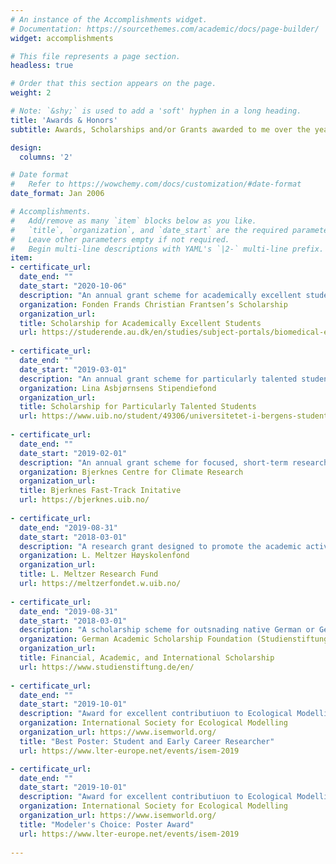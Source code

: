 ```yaml
---
# An instance of the Accomplishments widget.
# Documentation: https://sourcethemes.com/academic/docs/page-builder/
widget: accomplishments

# This file represents a page section.
headless: true

# Order that this section appears on the page.
weight: 2

# Note: `&shy;` is used to add a 'soft' hyphen in a long heading.
title: 'Awards & Honors'
subtitle: Awards, Scholarships and/or Grants awarded to me over the years.

design:
  columns: '2'

# Date format
#   Refer to https://wowchemy.com/docs/customization/#date-format
date_format: Jan 2006

# Accomplishments.
#   Add/remove as many `item` blocks below as you like.
#   `title`, `organization`, and `date_start` are the required parameters.
#   Leave other parameters empty if not required.
#   Begin multi-line descriptions with YAML's `|2-` multi-line prefix.
item:
- certificate_url: 
  date_end: ""
  date_start: "2020-10-06"
  description: "An annual grant scheme for academically excellent students to facilitate field work, conference visits, and course participation."
  organization: Fonden Frands Christian Frantsen’s Scholarship
  organization_url: 
  title: Scholarship for Academically Excellent Students
  url: https://studerende.au.dk/en/studies/subject-portals/biomedical-engineering/study-environment/my-student-life/show/artikel/scholarshipstravel-grants-for-students-and-phd-students/
  
- certificate_url: 
  date_end: ""
  date_start: "2019-03-01"
  description: "An annual grant scheme for particularly talented students at the Faculty of Mathematics and Natural Sciences at the University of Bergen."
  organization: Lina Asbjørnsens Stipendiefond
  organization_url: 
  title: Scholarship for Particularly Talented Students
  url: https://www.uib.no/student/49306/universitetet-i-bergens-studentlegat#studentlegat-ved-uib-nbsp-
  
- certificate_url: 
  date_end: ""
  date_start: "2019-02-01"
  description: "An annual grant scheme for focused, short-term research activities with the aim of achieving concise result(s)."
  organization: Bjerknes Centre for Climate Research
  organization_url: 
  title: Bjerknes Fast-Track Initative
  url: https://bjerknes.uib.no/
  
- certificate_url: 
  date_end: "2019-08-31"
  date_start: "2018-03-01"
  description: "A research grant designed to promote the academic activities of the University of Bergen and to support especially gifted students at the University."
  organization: L. Meltzer Høyskolenfond
  organization_url: 
  title: L. Meltzer Research Fund
  url: https://meltzerfondet.w.uib.no/
  
- certificate_url: 
  date_end: "2019-08-31"
  date_start: "2018-03-01"
  description: "A scholarship scheme for outsnading native German or Germany-based students and researchers."
  organization: German Academic Scholarship Foundation (Studienstiftung des deutschen Volkes)
  organization_url: 
  title: Financial, Academic, and International Scholarship 
  url: https://www.studienstiftung.de/en/
  
- certificate_url: 
  date_end: ""
  date_start: "2019-10-01"
  description: "Award for excellent contributiuon to Ecological Modelling."
  organization: International Society for Ecological Modelling
  organization_url: https://www.isemworld.org/
  title: "Best Poster: Student and Early Career Researcher"
  url: https://www.lter-europe.net/events/isem-2019

- certificate_url: 
  date_end: ""
  date_start: "2019-10-01"
  description: "Award for excellent contributiuon to Ecological Modelling."
  organization: International Society for Ecological Modelling
  organization_url: https://www.isemworld.org/
  title: "Modeler's Choice: Poster Award"
  url: https://www.lter-europe.net/events/isem-2019
  
---
```

